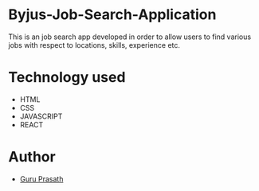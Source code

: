 # Byjus-Job-Search-Application
This is an job search app developed in order to allow users to find various jobs with respect to locations, skills, experience etc.

# Technology used
* HTML 
* CSS 
* JAVASCRIPT 
* REACT

# Author 
* <a href="https://github.com/guruk05">Guru Prasath</a>



































